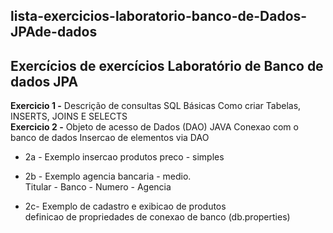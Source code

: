 ## lista-exercicios-laboratorio-banco-de-Dados-JPAde-dados
## Exercícios de  exercícios Laboratório de Banco de dados JPA

<div> 
<b>Exercicio 1 -</b> Descrição de consultas SQL Básicas
Como criar Tabelas, INSERTS, JOINS E SELECTS
</div>
<div>
<a><b>Exercicio 2 -</b> Objeto de acesso de Dados (DAO) JAVA
Conexao com o banco de dados 
Insercao de elementos via DAO</a>

- <a><p>2a - Exemplo insercao produtos preco - simples
- <a><p>2b - Exemplo agencia bancaria - medio. 
<br>Titular - Banco - Numero - Agencia </a>
- <a><p>2c- Exemplo de cadastro e exibicao de produtos
<br>definicao de propriedades de conexao de banco (db.properties) </a>
</div>
